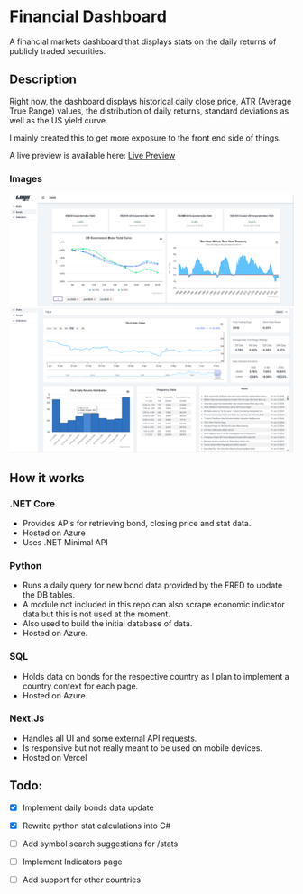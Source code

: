 # Financial Dashboard

A financial markets dashboard that displays stats on the daily returns of publicly traded securities.

## Description

Right now, the dashboard displays historical daily close price, ATR (Average True Range) values, the 
distribution of daily returns, standard deviations as well as the US yield curve.

I mainly created this to get more exposure to the front end side of things.

A live preview is available here: [Live Preview](https://correl-frontend.vercel.app/stats)

### Images

![img_2.png](img_2.png)
![img.png](img.png)

## How it works

### .NET Core
* Provides APIs for retrieving bond, closing price and stat data.
* Hosted on Azure
* Uses .NET Minimal API

### Python
* Runs a daily query for new bond data provided by the FRED to update the DB tables.
* A module not included in this repo can also scrape economic indicator data but this is not used at the moment.
* Also used to build the initial database of data.
* Hosted on Azure.

### SQL
* Holds data on bonds for the respective country as I plan to implement a country context for each page.
* Hosted on Azure.

### Next.Js
* Handles all UI and some external API requests.
* Is responsive but not really meant to be used on mobile devices.
* Hosted on Vercel

## Todo:
- [x] Implement daily bonds data update
- [x] Rewrite python stat calculations into C#
- [ ] Add symbol search suggestions for /stats
- [ ] Implement Indicators page
- [ ] Add support for other countries

